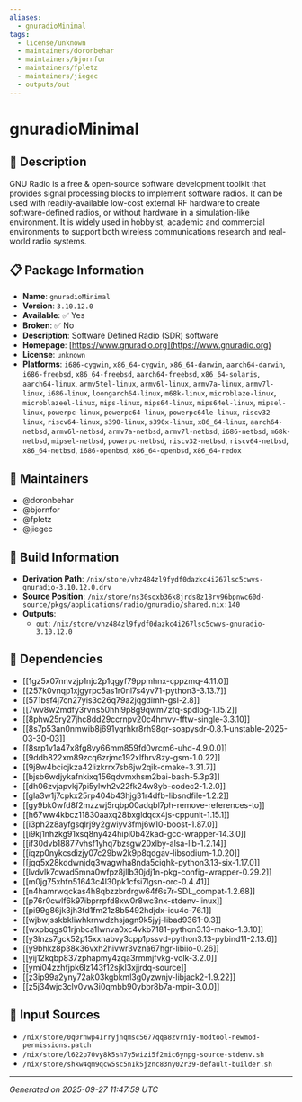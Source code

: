 ```yaml
---
aliases:
  - gnuradioMinimal
tags:
  - license/unknown
  - maintainers/doronbehar
  - maintainers/bjornfor
  - maintainers/fpletz
  - maintainers/jiegec
  - outputs/out
---
```


# gnuradioMinimal

## 📝 Description

GNU Radio is a free & open-source software development toolkit that
provides signal processing blocks to implement software radios. It can be
used with readily-available low-cost external RF hardware to create
software-defined radios, or without hardware in a simulation-like
environment. It is widely used in hobbyist, academic and commercial
environments to support both wireless communications research and
real-world radio systems.


## 📋 Package Information

- **Name**: `gnuradioMinimal`
- **Version**: `3.10.12.0`
- **Available**: ✅ Yes
- **Broken**: ✅ No
- **Description**: Software Defined Radio (SDR) software
- **Homepage**: [https://www.gnuradio.org](https://www.gnuradio.org)
- **License**: `unknown`
- **Platforms**: `i686-cygwin`, `x86_64-cygwin`, `x86_64-darwin`, `aarch64-darwin`, `i686-freebsd`, `x86_64-freebsd`, `aarch64-freebsd`, `x86_64-solaris`, `aarch64-linux`, `armv5tel-linux`, `armv6l-linux`, `armv7a-linux`, `armv7l-linux`, `i686-linux`, `loongarch64-linux`, `m68k-linux`, `microblaze-linux`, `microblazeel-linux`, `mips-linux`, `mips64-linux`, `mips64el-linux`, `mipsel-linux`, `powerpc-linux`, `powerpc64-linux`, `powerpc64le-linux`, `riscv32-linux`, `riscv64-linux`, `s390-linux`, `s390x-linux`, `x86_64-linux`, `aarch64-netbsd`, `armv6l-netbsd`, `armv7a-netbsd`, `armv7l-netbsd`, `i686-netbsd`, `m68k-netbsd`, `mipsel-netbsd`, `powerpc-netbsd`, `riscv32-netbsd`, `riscv64-netbsd`, `x86_64-netbsd`, `i686-openbsd`, `x86_64-openbsd`, `x86_64-redox`
## 👥 Maintainers

- @doronbehar
- @bjornfor
- @fpletz
- @jiegec


## 🔧 Build Information

- **Derivation Path**: `/nix/store/vhz484zl9fydf0dazkc4i267lsc5cwvs-gnuradio-3.10.12.0.drv`
- **Source Position**: `/nix/store/ns30sqxb36k8jrds8z18rv96bpnwc60d-source/pkgs/applications/radio/gnuradio/shared.nix:140`
- **Outputs**:
  - `out`:  `/nix/store/vhz484zl9fydf0dazkc4i267lsc5cwvs-gnuradio-3.10.12.0`

## 🔗 Dependencies

- [[1gz5x07nnvzjp1njc2p1qgyf79ppmhnx-cppzmq-4.11.0]]
- [[257k0vnqp1xjgyrpc5as1r0nl7s4yv71-python3-3.13.7]]
- [[571bsf4j7cn27yis3c26q79a2jqgdimh-gsl-2.8]]
- [[7wv8w2mdfy3rvns50hhl9p8g9qwm7zfq-spdlog-1.15.2]]
- [[8phw25ry27jhc8dd29ccrnpv20c4hmvv-fftw-single-3.3.10]]
- [[8s7p53an0nmwib8j691yqrhkr8rh98gr-soapysdr-0.8.1-unstable-2025-03-30-03]]
- [[8srp1v1a47x8fg8vy66mm859fd0vrcm6-uhd-4.9.0.0]]
- [[9ddb822xm89zcq6zrjmc192xlfhrv8zy-gsm-1.0.22]]
- [[9j8w4bcicjkza42lizkrrx7sb6jw2qik-cmake-3.31.7]]
- [[bjsb6wdjykafnkixq156qdvmxhsm2bai-bash-5.3p3]]
- [[dh06zvjapvkj7pi5ylwh2v22fk24w8yb-codec2-1.2.0]]
- [[gla3w1j7cpkx25rp404b43hjg31r4dfb-libsndfile-1.2.2]]
- [[gy9bk0wfd8f2mzzwj5rqbp00adqbl7ph-remove-references-to]]
- [[h67ww4kbcz11830aaxq28bxgldqcx4js-cppunit-1.15.1]]
- [[i3ph2z8ayfgsqlrj9y2gwiyv3fmj6w10-boost-1.87.0]]
- [[i9kj1nhzkg91xsq8ny4z4hipl0b42kad-gcc-wrapper-14.3.0]]
- [[if30dvb18877vhsf1yhq7bzsgw20xlby-alsa-lib-1.2.14]]
- [[iqzp0nykcsdizjy07c29bw2k9p8qdgav-libsodium-1.0.20]]
- [[jqq5x28kddwnjdq3wagwha8nda5ciqhk-python3.13-six-1.17.0]]
- [[lvdvlk7cwad5mna0wfpz8jllb30jdj1n-pkg-config-wrapper-0.29.2]]
- [[m0jg75xhfn51643c4l30pk1cfsi7lgsn-orc-0.4.41]]
- [[n4hamrwqckas4h8qbzzbrdrgw64f6s7r-SDL_compat-1.2.68]]
- [[p76r0cwlf6k97ibprrpfd8xw0r8wc3nx-stdenv-linux]]
- [[pi99g86jk3jh3fd1fm21z8b5492hdjdx-icu4c-76.1]]
- [[wjbwjsskbkliwhkrnwdzhsjagn9k5jyj-libad9361-0.3]]
- [[wxpbqgs01rjnbca1lwnva0xc4vkb7181-python3.13-mako-1.3.10]]
- [[y3lnzs7gck52p15xxnabvy3cpp1pssvd-python3.13-pybind11-2.13.6]]
- [[y9bhkz8p38k36vxh2hivwr3vzna67hgr-libiio-0.26]]
- [[yij12kqbp837zphapmy4zqa3rmmjfvkg-volk-3.2.0]]
- [[ymi04zzhfjpk6lz143f12sjkl3xjjrdq-source]]
- [[z3ip99a2yny72ak03kgbkml3g0yzwnjv-libjack2-1.9.22]]
- [[z5j34wjc3clv0vw3i0qmbb90ybbr8b7a-mpir-3.0.0]]

## 📁 Input Sources

- `/nix/store/0q0rnwp41rryjnqmsc5677qqa8zvrniy-modtool-newmod-permissions.patch`
- `/nix/store/l622p70vy8k5sh7y5wizi5f2mic6ynpg-source-stdenv.sh`
- `/nix/store/shkw4qm9qcw5sc5n1k5jznc83ny02r39-default-builder.sh`

---
*Generated on 2025-09-27 11:47:59 UTC*
